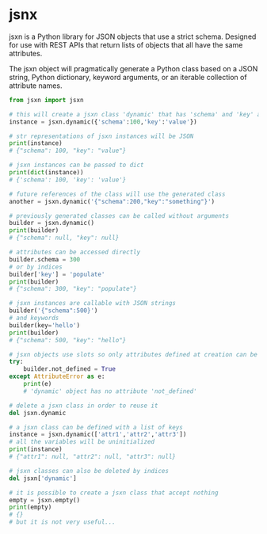 jsnx
====

jsxn is a Python library for JSON objects that use a strict schema. Designed for use with REST APIs that return lists of objects that all have the same attributes.

The jsxn object will pragmatically generate a Python class based on a JSON string, Python dictionary, keyword arguments, or an iterable collection of attribute names.


```python
from jsxn import jsxn

# this will create a jsxn class 'dynamic' that has 'schema' and 'key' as attributes
instance = jsxn.dynamic({'schema':100,'key':'value'})

# str representations of jsxn instances will be JSON
print(instance)
# {"schema": 100, "key": "value"}

# jsxn instances can be passed to dict
print(dict(instance))
# {'schema': 100, 'key': 'value'}

# future references of the class will use the generated class
another = jsxn.dynamic('{"schema":200,"key":"something"}')

# previously generated classes can be called without arguments
builder = jsxn.dynamic()
print(builder)
# {"schema": null, "key": null}

# attributes can be accessed directly
builder.schema = 300
# or by indices
builder['key'] = 'populate'
print(builder)
# {"schema": 300, "key": "populate"}

# jsxn instances are callable with JSON strings
builder('{"schema":500}')
# and keywords
builder(key='hello')
print(builder)
# {"schema": 500, "key": "hello"}

# jsxn objects use slots so only attributes defined at creation can be assigned
try:
    builder.not_defined = True
except AttributeError as e:
    print(e)
    # 'dynamic' object has no attribute 'not_defined'

# delete a jsxn class in order to reuse it
del jsxn.dynamic

# a jsxn class can be defined with a list of keys
instance = jsxn.dynamic(['attr1','attr2','attr3'])
# all the variables will be uninitialized
print(instance)
# {"attr1": null, "attr2": null, "attr3": null}

# jsxn classes can also be deleted by indices
del jsxn['dynamic']

# it is possible to create a jsxn class that accept nothing
empty = jsxn.empty()
print(empty)
# {}
# but it is not very useful...
```
